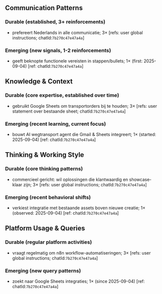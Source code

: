 ## Communication Patterns
### Durable (established, 3+ reinforcements)
- prefereert Nederlands in alle communicatie; 3× [refs: user global instructions; chatId:`7b270c47e47a4a`]

### Emerging (new signals, 1-2 reinforcements)
- geeft beknopte functionele vereisten in stappen/bullets; 1× (first: 2025-09-04) [ref: chatId:`7b270c47e47a4a`]

## Knowledge & Context
### Durable (core expertise, established over time)
- gebruikt Google Sheets om transportorders bij te houden; 3× [refs: user statement over bestaande sheet; chatId:`7b270c47e47a4a`]

### Emerging (recent learning, current focus)
- bouwt AI wegtransport agent die Gmail & Sheets integreert; 1× (started: 2025-09-04) [ref: chatId:`7b270c47e47a4a`]

## Thinking & Working Style
### Durable (core thinking patterns)
- commercieel gericht: wil oplossingen die klantwaardig en showcase-klaar zijn; 3× [refs: user global instructions; chatId:`7b270c47e47a4a`]

### Emerging (recent behavioral shifts)
- verkiest integratie met bestaande assets boven nieuwe creatie; 1× (observed: 2025-09-04) [ref: chatId:`7b270c47e47a4a`]

## Platform Usage & Queries
### Durable (regular platform activities)
- vraagt regelmatig om n8n workflow-automatiseringen; 3× [refs: user global instructions; chatId:`7b270c47e47a4a`]

### Emerging (new query patterns)
- zoekt naar Google Sheets integraties; 1× (since 2025-09-04) [ref: chatId:`7b270c47e47a4a`]